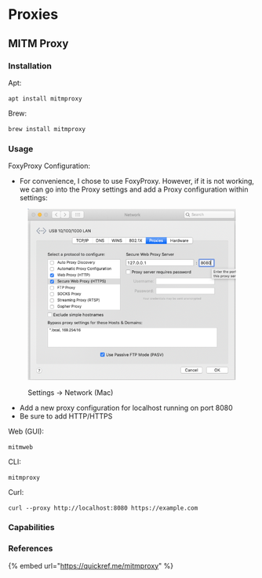 # Proxies

## MITM Proxy

### Installation

Apt:

`apt install mitmproxy`

Brew:

`brew install mitmproxy`

### Usage

FoxyProxy Configuration:

* For convenience, I chose to use FoxyProxy. However, if it is not working, we can go into the Proxy settings and add a Proxy configuration within settings:

<figure><img src="../.gitbook/assets/image.png" alt=""><figcaption><p>Settings -> Network (Mac)</p></figcaption></figure>

* Add a new proxy configuration for localhost running on port 8080
* Be sure to add HTTP/HTTPS

Web (GUI):

`mitmweb`

CLI:

`mitmproxy`

Curl:

`curl --proxy http://localhost:8080 https://example.com`

### Capabilities



### References

{% embed url="https://quickref.me/mitmproxy" %}

